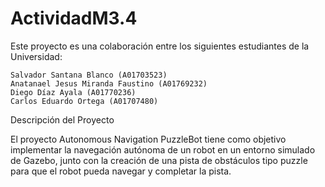 # ActividadM3.4

Este proyecto es una colaboración entre los siguientes estudiantes de la Universidad:

    Salvador Santana Blanco (A01703523)
    Anatanael Jesus Miranda Faustino (A01769232)
    Diego Díaz Ayala (A01770236)
    Carlos Eduardo Ortega (A01707480)

Descripción del Proyecto

El proyecto Autonomous Navigation PuzzleBot tiene como objetivo implementar la navegación autónoma de un robot en un entorno simulado de Gazebo, junto con la creación de una pista de obstáculos tipo puzzle para que el robot pueda navegar y completar la pista.
